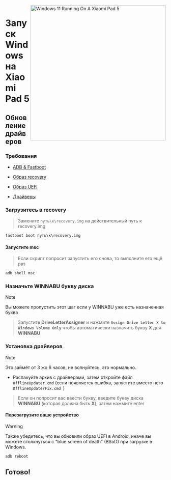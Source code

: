 <img align="right" src="https://raw.githubusercontent.com/erdilS/Port-Windows-11-Xiaomi-Pad-5/main/nabu.png" width="425" alt="Windows 11 Running On A Xiaomi Pad 5">

# Запуск Windows на Xiaomi Pad 5

## Обновление драйверов

### Требования
- [ADB & Fastboot](https://developer.android.com/studio/releases/platform-tools)

- [Образ recovery](https://github.com/erdilS/Port-Windows-11-Xiaomi-Pad-5/releases/download/1.0/recovery.img)

- [Образ UEFI](https://github.com/erdilS/Port-Windows-11-Xiaomi-Pad-5/releases/tag/UEFI)

- [Драйверы](https://github.com/erdilS/Port-Windows-11-Xiaomi-Pad-5/releases/tag/Drivers)

### Загрузитесь в recovery
> Замените `путь\к\recovery.img` на действительный путь к recovery.img
```cmd
fastboot boot путь\к\recovery.img
```

#### Запустите msc
> Если скрипт попросит запустить его снова, то выполните его ещё раз
```cmd
adb shell msc
```

### Назначьте WINNABU букву диска 
> [!NOTE]
> Вы можете пропустить этот шаг если у WINNABU уже есть назначенная буква

> Запустите **DriveLetterAssigner** и нажмите **`Assign Drive Letter X to Windows Volume Only`** чтобы автоматически назначить букву **X** для **WINNABU**

### Установка драйверов 
> [!Note]
> Это займёт от 3 жо 6 часов, не волнуйтесь, это нормально. 

- Распакуйте архив с драйверами, затем откройте файл `OfflineUpdater.cmd` (если появляется ошибка, запустите вместо него `OfflineUpdaterFix.cmd `)

> Если он попросит вас ввести букву, введите букву диска **WINNABU** (которая должна быть **X**), затем нажмите enter

#### Перезагрузите ваше устройство
> [!Warning]
> Также убедитесь, что вы обновили образ UEFI в Android, иначе вы можете столкнуться с "blue screen of death" (BSoD) при загрузке в Windows.
```cmd
adb reboot
```

## Готово!
